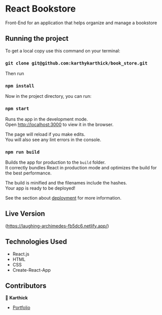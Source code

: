 # React Bookstore
Front-End for an application that helps organize and manage a bookstore

## Running the project

To get a local copy use this command on your terminal:

### `git clone git@github.com:karthykarthick/book_store.git`

Then run

### `npm install`

Now in the project directory, you can run:

### `npm start`

Runs the app in the development mode.\
Open [http://localhost:3000](http://localhost:3000) to view it in the browser.

The page will reload if you make edits.\
You will also see any lint errors in the console.


### `npm run build`

Builds the app for production to the `build` folder.\
It correctly bundles React in production mode and optimizes the build for the best performance.

The build is minified and the filenames include the hashes.\
Your app is ready to be deployed!

See the section about [deployment](https://facebook.github.io/create-react-app/docs/deployment) for more information.


## Live Version
(https://laughing-archimedes-fb5dc6.netlify.app/)


## Technologies Used

- React.js
- HTML
- CSS
- Create-React-App


## Contributors

👤 **Karthick**

- [Portfolio](https://karthykarthick.netlify.app/)
